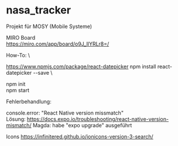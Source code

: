# nasa_tracker
Projekt für MOSY (Mobile Systeme)

MIRO Board \
https://miro.com/app/board/o9J_lIYRLr8=/


How-To: \

https://www.npmjs.com/package/react-datepicker
npm install react-datepicker --save \

npm init \
npm start


Fehlerbehandlung:

console.error: "React Native version missmatch" \
Lösung: https://docs.expo.io/troubleshooting/react-native-version-mismatch/
Magda: habe "expo upgrade" ausgeführt


Icons
https://infinitered.github.io/ionicons-version-3-search/
